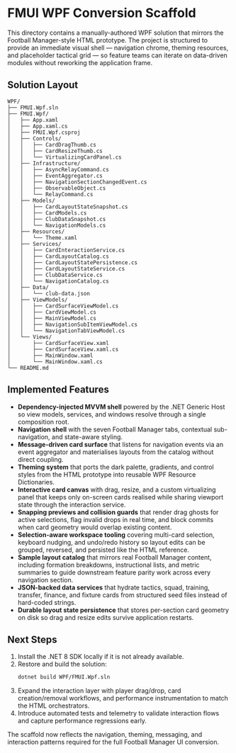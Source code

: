 # FMUI WPF Conversion Scaffold

This directory contains a manually-authored WPF solution that mirrors the Football Manager-style HTML prototype. The project is structured to provide an immediate visual shell — navigation chrome, theming resources, and placeholder tactical grid — so feature teams can iterate on data-driven modules without reworking the application frame.

## Solution Layout

```
WPF/
├── FMUI.Wpf.sln
├── FMUI.Wpf/
│   ├── App.xaml
│   ├── App.xaml.cs
│   ├── FMUI.Wpf.csproj
│   ├── Controls/
│   │   ├── CardDragThumb.cs
│   │   ├── CardResizeThumb.cs
│   │   └── VirtualizingCardPanel.cs
│   ├── Infrastructure/
│   │   ├── AsyncRelayCommand.cs
│   │   ├── EventAggregator.cs
│   │   ├── NavigationSectionChangedEvent.cs
│   │   ├── ObservableObject.cs
│   │   └── RelayCommand.cs
│   ├── Models/
│   │   ├── CardLayoutStateSnapshot.cs
│   │   ├── CardModels.cs
│   │   ├── ClubDataSnapshot.cs
│   │   └── NavigationModels.cs
│   ├── Resources/
│   │   └── Theme.xaml
│   ├── Services/
│   │   ├── CardInteractionService.cs
│   │   ├── CardLayoutCatalog.cs
│   │   ├── CardLayoutStatePersistence.cs
│   │   ├── CardLayoutStateService.cs
│   │   ├── ClubDataService.cs
│   │   └── NavigationCatalog.cs
│   ├── Data/
│   │   └── club-data.json
│   ├── ViewModels/
│   │   ├── CardSurfaceViewModel.cs
│   │   ├── CardViewModel.cs
│   │   ├── MainViewModel.cs
│   │   ├── NavigationSubItemViewModel.cs
│   │   └── NavigationTabViewModel.cs
│   └── Views/
│       ├── CardSurfaceView.xaml
│       ├── CardSurfaceView.xaml.cs
│       ├── MainWindow.xaml
│       └── MainWindow.xaml.cs
└── README.md
```

## Implemented Features

- **Dependency-injected MVVM shell** powered by the .NET Generic Host so view models, services, and windows resolve through a single composition root.
- **Navigation shell** with the seven Football Manager tabs, contextual sub-navigation, and state-aware styling.
- **Message-driven card surface** that listens for navigation events via an event aggregator and materialises layouts from the catalog without direct coupling.
- **Theming system** that ports the dark palette, gradients, and control styles from the HTML prototype into reusable WPF Resource Dictionaries.
- **Interactive card canvas** with drag, resize, and a custom virtualizing panel that keeps only on-screen cards realised while sharing viewport state through the interaction service.
- **Snapping previews and collision guards** that render drag ghosts for active selections, flag invalid drops in real time, and block commits when card geometry would overlap existing content.
- **Selection-aware workspace tooling** covering multi-card selection, keyboard nudging, and undo/redo history so layout edits can be grouped, reversed, and persisted like the HTML reference.
- **Sample layout catalog** that mirrors real Football Manager content, including formation breakdowns, instructional lists, and metric summaries to guide downstream feature parity work across every navigation section.
- **JSON-backed data services** that hydrate tactics, squad, training, transfer, finance, and fixture cards from structured seed files instead of hard-coded strings.
- **Durable layout state persistence** that stores per-section card geometry on disk so drag and resize edits survive application restarts.

## Next Steps

1. Install the .NET 8 SDK locally if it is not already available.
2. Restore and build the solution:
   ```bash
   dotnet build WPF/FMUI.Wpf.sln
   ```
3. Expand the interaction layer with player drag/drop, card creation/removal workflows, and performance instrumentation to match the HTML orchestrators.
4. Introduce automated tests and telemetry to validate interaction flows and capture performance regressions early.

The scaffold now reflects the navigation, theming, messaging, and interaction patterns required for the full Football Manager UI conversion.
